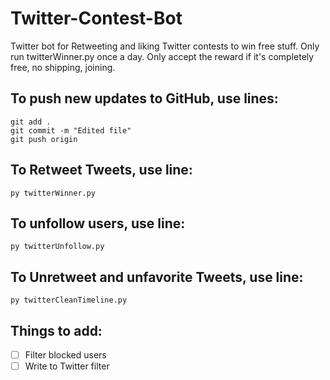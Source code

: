 # Twitter-Contest-Bot
Twitter bot for Retweeting and liking Twitter contests to win free stuff.
Only run twitterWinner.py once a day.
Only accept the reward if it's completely free, no shipping, joining.

## To push new updates to GitHub, use lines:
```
git add .
git commit -m "Edited file"
git push origin
```

## To Retweet Tweets, use line:
```
py twitterWinner.py
```

## To unfollow users, use line:
```
py twitterUnfollow.py
```

## To Unretweet and unfavorite Tweets, use line:
```
py twitterCleanTimeline.py
```

## Things to add:
- [ ] Filter blocked users
- [ ] Write to Twitter filter